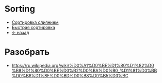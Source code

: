 # Sorting

- [Сортировка слиянием](merge_sort/README.md)
- [Быстрая сортировка](quick_sort/README.md)
- [<- назад](../README.md)

# Разобрать
- https://ru.wikipedia.org/wiki/%D0%A1%D0%BE%D1%80%D1%82%D0%B8%D1%80%D0%BE%D0%B2%D0%BA%D0%B0_%D1%81%D0%BB%D0%B8%D1%8F%D0%BD%D0%B8%D0%B5%D0%BC